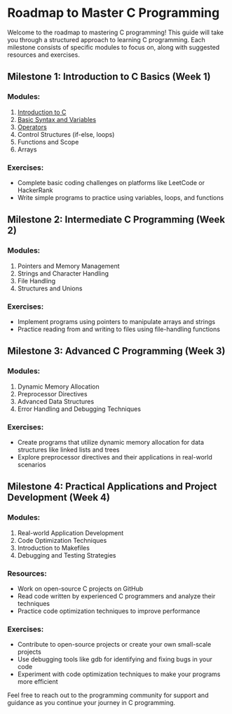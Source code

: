 # Roadmap to Master C Programming

Welcome to the roadmap to mastering C programming! This guide will take you through a structured approach to learning C programming. Each milestone consists of specific modules to focus on, along with suggested resources and exercises.

## Milestone 1: Introduction to C Basics (Week 1)

### Modules:

1. [Introduction to C](https://github.com/hasnat-shahriyar/C-Programming/tree/main/1-Introduction-to-C)
2. [Basic Syntax and Variables](https://github.com/hasnat-shahriyar/C-Programming/tree/main/2-Basic-Syntax-and-Variables)
3. [Operators](https://github.com/hasnat-shahriyar/C-Programming/tree/main/3-Operators)
4. Control Structures (if-else, loops)
5. Functions and Scope
6. Arrays

### Exercises:

- Complete basic coding challenges on platforms like LeetCode or HackerRank
- Write simple programs to practice using variables, loops, and functions

## Milestone 2: Intermediate C Programming (Week 2)

### Modules:

1. Pointers and Memory Management
2. Strings and Character Handling
3. File Handling
4. Structures and Unions

### Exercises:

- Implement programs using pointers to manipulate arrays and strings
- Practice reading from and writing to files using file-handling functions

## Milestone 3: Advanced C Programming (Week 3)

### Modules:

1. Dynamic Memory Allocation
2. Preprocessor Directives
3. Advanced Data Structures
4. Error Handling and Debugging Techniques

### Exercises:

- Create programs that utilize dynamic memory allocation for data structures like linked lists and trees
- Explore preprocessor directives and their applications in real-world scenarios

## Milestone 4: Practical Applications and Project Development (Week 4)

### Modules:

1. Real-world Application Development
2. Code Optimization Techniques
3. Introduction to Makefiles
4. Debugging and Testing Strategies

### Resources:

- Work on open-source C projects on GitHub
- Read code written by experienced C programmers and analyze their techniques
- Practice code optimization techniques to improve performance

### Exercises:

- Contribute to open-source projects or create your own small-scale projects
- Use debugging tools like gdb for identifying and fixing bugs in your code
- Experiment with code optimization techniques to make your programs more efficient

Feel free to reach out to the programming community for support and guidance as you continue your journey in C programming.
